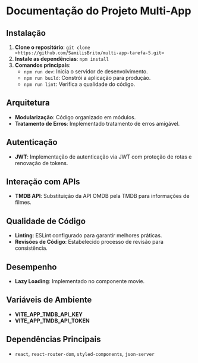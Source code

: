 # Documentação do Projeto Multi-App

## Instalação

1. **Clone o repositório**: `git clone <https://github.com/SamilisBrito/multi-app-tarefa-5.git>`
2. **Instale as dependências**: `npm install`
3. **Comandos principais**:
   - `npm run dev`: Inicia o servidor de desenvolvimento.
   - `npm run build`: Constrói a aplicação para produção.
   - `npm run lint`: Verifica a qualidade do código.

## Arquitetura

- **Modularização**: Código organizado em módulos.
- **Tratamento de Erros**: Implementado tratamento de erros amigável.

## Autenticação

- **JWT**: Implementação de autenticação via JWT com proteção de rotas e renovação de tokens.

## Interação com APIs

- **TMDB API**: Substituição da API OMDB pela TMDB para informações de filmes.

## Qualidade de Código

- **Linting**: ESLint configurado para garantir melhores práticas.
- **Revisões de Código**: Estabelecido processo de revisão para consistência.

## Desempenho

- **Lazy Loading**: Implementado no componente movie.

## Variáveis de Ambiente

- **VITE_APP_TMDB_API_KEY**
- **VITE_APP_TMDB_API_TOKEN**

## Dependências Principais

- `react`, `react-router-dom`, `styled-components`, `json-server`
